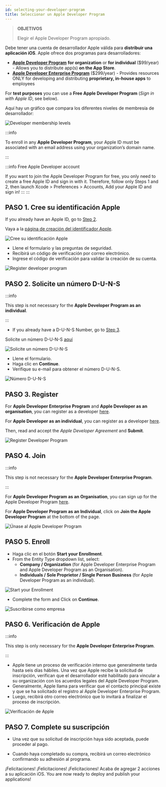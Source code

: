 ```yaml
---
id: selecting-your-developer-program
title: Seleccionar un Apple Developer Program
---
```


> **OBJETIVOS**
> 
> Elegir el Apple Developer Program apropiado.

Debe tener una cuenta de desarrollador Apple válida para **distribuir una aplicación iOS**. Apple ofrece dos programas para desarrolladores:

* **[Apple Developer Program](https://developer.apple.com/programs/)** **for organization** or **for individual** ($99/year) - Allows you to distribute app(s) **on the App Store**.
* **[Apple Developer Enterprise Program](https://developer.apple.com/programs/enterprise/)** ($299/year) - Provides resources ONLY for developing and distributing **proprietary, in-house apps** to employees

For **test purposes** you can use a **Free Apple Developer Program** (*Sign in with Apple ID*, see below).

Aquí hay un gráfico que compara los diferentes niveles de membresía de desarrollador:

![Developer membership levels](img/FreeTestingAppleDeveloperAccount.png)

:::info

To enroll in any **Apple Developer Program**, your Apple ID must be associated with an email address using your organization’s domain name.

:::

:::info Free Apple Developer account

If you want to join the Apple Developer Program for free, you only need to create a free Apple ID and sign in with it. Therefore, follow only Steps 1 and 2, then launch Xcode > Preferences > Accounts, Add your Apple ID and sign in! ::: :::

## PASO 1. Cree su identificación Apple

If you already have an Apple ID, go to [Step 2](#step-2-request-a-d-u-n-s-number).

Vaya a la [página de creación del identificador Apple](https://appleid.apple.com/).

![Cree su identificación Apple](img/Apple-ID-Creation-Page-4D-for-iOS.png)

* Llene el formulario y las preguntas de seguridad.
* Recibirá un código de verificación por correo electrónico.
* Ingrese el código de verificación para validar la creación de su cuenta.

![Register developer program](img/Register-developer-program-4D-for-iOS.png)

## PASO 2. Solicite un número D-U-N-S

:::info

This step is not necessary for the **Apple Developer Program as an individual**.

:::

* If you already have a D-U-N-S Number, go to [Step 3](#step-3-register).

Solicite un número D-U-N-S [aquí](https://developer.apple.com/enroll/duns-lookup/#/search)

![Solicite un número D-U-N-S](img/DUNS-Number-Organization-4D-for-iOS.png)

* Llene el formulario.
* Haga clic en **Continue**.
* Verifique su e-mail para obtener el número D-U-N-S.

![Número D-U-N-S](img/DUNS-Number-Apple-Mail_4D-for-iOS.png)

## PASO 3. Register

For **Apple Developer Enterprise Program** and **Apple Developer as an organisation**, you can register as a developer [here](https://developer.apple.com/programs/enterprise/enroll/).

For **Apple Developer as an individual**, you can register as a developer [here](https://developer.apple.com/account/).


Then, read and accept the *Apple Developer Agreement* and **Submit**.

![Register Developer Program](img/Register-developer-4D-for-iOS.png)

## PASO 4. Join

:::info

This step is not necessary for the **Apple Developer Enterprise Program**.

:::

For **Apple Developer Program as an Organisation**, you can sign up for the Apple Developer Program [here](https://developer.apple.com/enroll/enterprise/).

For **Apple Developer Program as an Individual**, click on **Join the Apple Developer Program** at the bottom of the page.

![Únase al Apple Developer Program](img/Join-Apple-Developer-Program-individuals-4D-for-iOS.png)


## PASO 5. Enroll

* Haga clic en el botón **Start your Enrollment**.
* From the Entity Type dropdown list, select:
    - **Company / Organization** (for Apple Developer Enterprise Program and Apple Developer Program as an Organisation).
    - **Individuals / Sole Proprietor / Single Person Business** (for Apple Developer Program as an individual).

![Start your Enrollment](img/Apple-Developer-Program-Individuals-4D-for-iOS.png)

* Complete the form and Click on **Continue**.

![Suscribirse como empresa](img/Apple-Developer-Program-Enrollment-Organizations-4D-for-iOS.png)

## PASO 6. Verificación de Apple

:::info

This step is  only necessary for the **Apple Developer Enterprise Program**.

:::

* Apple tiene un proceso de verificación interno que generalmente tarda hasta seis días hábiles. Una vez que Apple recibe la solicitud de inscripción, verifican que el desarrollador esté habilitado para vincular a su organización con los acuerdos legales del Apple Developer Program.
* Generalmente, Apple llama para verificar que el contacto principal existe y que se ha solicitado el registro al Apple Developer Enterprise Program.
* Luego, recibirá otro correo electrónico que lo invitará a finalizar el proceso de inscripción.

![Verificación de Apple](img/Confirmation-email-Organisations-4D-for-iOS.png)

## PASO 7. Complete su suscripción

* Una vez que su solicitud de inscripción haya sido aceptada, puede proceder al pago.

* Cuando haya completado su compra, recibirá un correo electrónico confirmando su adhesión al programa.

¡Felicitaciones! ¡Felicitaciones! ¡Felicitaciones! Acaba de agregar 2 acciones a su aplicación iOS. You are now ready to deploy and publish your applications!
